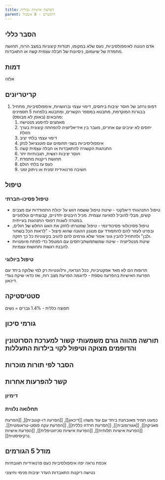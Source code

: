 ```yaml
---
title: הפרעת אישיות גבולית
parent: אשכול B - דרמטיים
---
```


## הסבר כללי 
אדם הנוטה לאימפולסיביות, כעס שלא במקומו, תנודות קיצוניות במצב הרוח, תחושה מתמדת של שיעמום, ניסיונות של חבלה עצמית קשה או התאבדות.
## דמות
אלזה
## קריטריונים
1. דפוס נרחב של חוסר יציבות ביחסים, דימוי עצמי וברגשויות, אימפולסיביות, מתחיל בבגרות המוקדמת, מתבטא במספר הקשרים, ומתבטא בלפחות 5 תסמינים מהבאים (באופן לא מבוסס):
	1. מאמצים להימנע מנטישה
	2. יחסים לא יציבים עם אחרים, מעבר בין אידיאליזציה להפחתה קיצונית בערך הזולת
	3.  דימוי עצמי בלתי יציב
	4. אימפוליסיביות בשני תחומים עם פוטנציאל לנזק
	5. התנהגות הקשורה להתאבדות או חבלה עצמית קשה
	6. חוסר יציבות רגשית, תגבותיות יתר
	7. תחושת ריקנות מתמדת
	8. כעס עז בלתי הולם
	9. חשיבה פרנואידית זמנית או ניתוק זמני
## טיפול
### טיפול פסיכו-חברתי
- טיפול התנהגותי דיאלקטי - שיטת טיפול ששמה דגש על יכולת התמודדות עם מצבים קשים, מבלי להוביל לפגיעה עצמית. מכיל היבטים יחדניים, קבוצתיים וטלפוניים במטרה לשנות דפוסי התנהגות בעייתית.
- טיפול פסיכולוגי פסיכודינמי - טיפול שמטרתו לחזק את האגו החלש של חולים, ובפרט לעזור להם להתמודד עם מנגנון ההגנה שהוא פיצול - "לראות הכל בשחור ולבן" ולהתחיל להבין גווני אפור שלא גורמים להם להגיב בקיצוניות כל כך חזקה.
- שיטת מנטליזציה - שיטה שמשתמשתביחסים עם המטפל כדי לפתח מיומנויות להבנת רגשות ותחושות עצמיות.
### טיפול ביולוגי
תרופות הם לא מאד אפקטיביות, ככל הנראה, ורלוונטיות רק למי שלוקה ביחד עם הפרעת האישיות בהפרעה נוספת - לדוגמה הפרעת מצב רוח, ואז כדאי שיקח נוגדי דיכאון.
## סטטיסטיקה
תפוצה כללית - 1.4%
גברים = נשים
## גורמי סיכון
תורשה מהווה גורם משמעותי
קשור למערכת הסרוטונין והדופמים
מצוקה וטיפול לקוי בילדות
התעללות
- 
## הסבר לפי תורות מוכרות

## קשר להפרעות אחרות

### דימיון

### תחלואה נלווית
כמעט תמיד מאובחנת ביחד עם עוד משהו
[[דיכאון]], [[הפרעה דו-קוטבית]], [[הפרעת פאניקה]], [[אגורופוביה]], [[הפרעת חרדה כללית]], [[הפרעת עקה פוסט-טראומטית]].
[[הפרעת אישיות תלותית]], [[הפרעת אישיות סכיזוטיפלית]], [[הפרעת אישיות נרקיסיסטית]].

## מודל 5 הגורמים
אכפת נראה יפה
אימפולסיביות
כעס
פרנואידיות
תגובתיות

נטישה
ריקנות
התאבדות
העדר יציבות
פנימי
וחיצוני